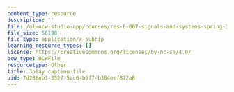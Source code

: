 ```yaml
---
content_type: resource
description: ''
file: /ol-ocw-studio-app/courses/res-6-007-signals-and-systems-spring-2011/7d288eb335275ac6b6f7b304eef8f2a8_jGk3w1b7UXQ.vtt
file_size: 56190
file_type: application/x-subrip
learning_resource_types: []
license: https://creativecommons.org/licenses/by-nc-sa/4.0/
ocw_type: OCWFile
resourcetype: Other
title: 3play caption file
uid: 7d288eb3-3527-5ac6-b6f7-b304eef8f2a8
---
```

